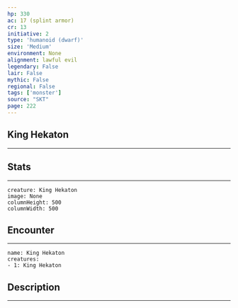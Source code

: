 ```yaml
---
hp: 330
ac: 17 (splint armor)
cr: 13
initiative: 2
type: 'humanoid (dwarf)'    
size: 'Medium'
environment: None
alignment: lawful evil
legendary: False
lair: False
mythic: False
regional: False
tags: ['monster']
source: "SKT"
page: 222
---
```


## King Hekaton
---



## Stats
---

```statblock
creature: King Hekaton
image: None
columnHeight: 500
columnWidth: 500
```

## Encounter
---

```encounter-table
name: King Hekaton
creatures:
- 1: King Hekaton
```

## Description
---




